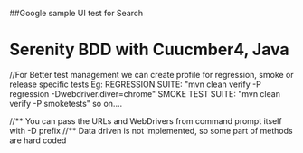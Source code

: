 ##Google sample UI test for Search

# Serenity BDD with Cuucmber4, Java


//For Better test management we can create profile for regression, smoke or release specific tests 
Eg:
REGRESSION SUITE: "mvn clean verify -P regression -Dwebdriver.diver=chrome"
SMOKE TEST SUITE: "mvn clean verify -P smoketests"
so on....

//** You can pass the URLs and WebDrivers from command prompt itself with -D prefix
//** Data driven is not implemented, so some part of methods are hard coded

